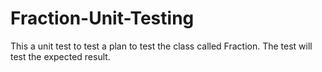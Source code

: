 # Fraction-Unit-Testing  
This a unit test to test a plan to test the class called Fraction. The test will test the expected result.
